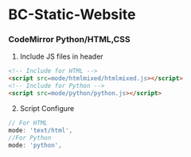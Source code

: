 # BC-Static-Website


### CodeMirror Python/HTML,CSS

1. Include JS files in header
```html
<!-- Include for HTML -->
<script src=mode/htmlmixed/htmlmixed.js></script>
<!-- Include for Python -->
<script src=mode/python/python.js></script>
```

2. Script Configure
```javascript
// For HTML
mode: 'text/html',
//For Python
mode: 'python',

```
